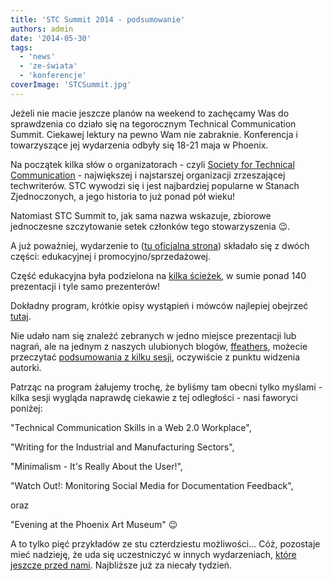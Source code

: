 ```yaml
---
title: 'STC Summit 2014 - podsumowanie'
authors: admin
date: '2014-05-30'
tags:
  - 'news'
  - 'ze-świata'
  - 'konferencje'
coverImage: 'STCSummit.jpg'
---
```


Jeżeli nie macie jeszcze planów na weekend to zachęcamy Was do sprawdzenia co
działo się na tegorocznym Technical Communication Summit. Ciekawej lektury na
pewno Wam nie zabraknie. Konferencja i towarzyszące jej wydarzenia odbyły się
18-21 maja w Phoenix.

<!--truncate-->

Na początek kilka słów o organizatorach - czyli
[Society for Technical Communication](http://stc.org/) - największej i
najstarszej organizacji zrzeszającej techwriterów. STC wywodzi się i jest
najbardziej popularne w Stanach Zjednoczonych, a jego historia to już ponad pół
wieku!

Natomiast STC Summit to, jak sama nazwa wskazuje, zbiorowe jednoczesne
szczytowanie setek członków tego stowarzyszenia 😉.

A już poważniej, wydarzenie to ([tu oficjalna strona](http://summit.stc.org/))
składało się z dwóch części: edukacyjnej i promocyjno/sprzedażowej.

Część edukacyjna była podzielona na
[kilka ścieżek](http://summit.stc.org/track-descriptions/), w sumie ponad 140
prezentacji i tyle samo prezenterów!

Dokładny program, krótkie opisy wystąpień i mówców najlepiej obejrzeć
[tutaj](http://lanyrd.com/2014/society-for-technical-communication/).

Nie udało nam się znaleźć zebranych w jedno miejsce prezentacji lub nagrań, ale
na jednym z naszych ulubionych blogów,
[ffeathers](http://ffeathers.wordpress.com/), możecie przeczytać
[podsumowania z kilku sesji](http://ffeathers.wordpress.com/2014/05/22/stc-summit-2014-wrapup-stc14/),
oczywiście z punktu widzenia autorki.

Patrząc na program żałujemy trochę, że byliśmy tam obecni tylko myślami - kilka
sesji wygląda naprawdę ciekawie z tej odległości - nasi faworyci poniżej:

"Technical Communication Skills in a Web 2.0 Workplace",

"Writing for the Industrial and Manufacturing Sectors",

"Minimalism - It's Really About the User!",

"Watch Out!: Monitoring Social Media for Documentation Feedback",

oraz

"Evening at the Phoenix Art Museum" 😉

A to tylko pięć przykładów ze stu czterdziestu możliwości... Cóż, pozostaje mieć
nadzieję, że uda się uczestniczyć w innych wydarzeniach,
[które jeszcze przed nami](http://techwriter.pl/konferencje-2014-drugie-polrocze/).
Najbliższe już za niecały tydzień.
